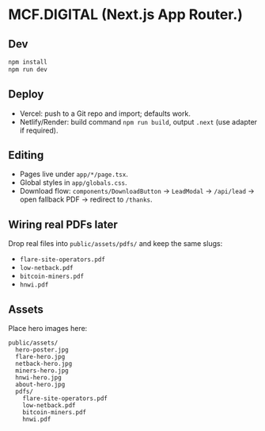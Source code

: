 # MCF.DIGITAL (Next.js App Router.)

## Dev
```bash
npm install
npm run dev
```

## Deploy
- Vercel: push to a Git repo and import; defaults work.
- Netlify/Render: build command `npm run build`, output `.next` (use adapter if required).

## Editing
- Pages live under `app/*/page.tsx`.
- Global styles in `app/globals.css`.
- Download flow: `components/DownloadButton` → `LeadModal` → `/api/lead` → open fallback PDF → redirect to `/thanks`.

## Wiring real PDFs later
Drop real files into `public/assets/pdfs/` and keep the same slugs:
- `flare-site-operators.pdf`
- `low-netback.pdf`
- `bitcoin-miners.pdf`
- `hnwi.pdf`

## Assets
Place hero images here:
```
public/assets/
  hero-poster.jpg
  flare-hero.jpg
  netback-hero.jpg
  miners-hero.jpg
  hnwi-hero.jpg
  about-hero.jpg
  pdfs/
    flare-site-operators.pdf
    low-netback.pdf
    bitcoin-miners.pdf
    hnwi.pdf
```
